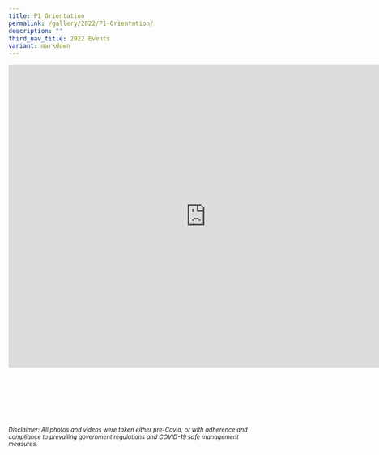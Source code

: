 ```yaml
---
title: P1 Orientation
permalink: /gallery/2022/P1-Orientation/
description: ""
third_nav_title: 2022 Events
variant: markdown
---
```

<iframe allowfullscreen="true" height="599" width="780" frameborder="0" src="https://docs.google.com/presentation/d/e/2PACX-1vRpS0M30XlX_ac6m_7l2AZ_FQA7byeyYnlwN9rzxS0hg4cOffZB95XwE_f5F1f-VByqEeg5rd2ecrfC/embed?start=true&amp;loop=true&amp;delayms=3000"></iframe>


<br><br><br><br><br><br>
<sup>_Disclaimer: All photos and videos were taken either pre-Covid, or with adherence and compliance to prevailing government regulations and COVID-19 safe management measures._</sup>